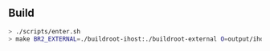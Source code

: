 ## Build

```bash
> ./scripts/enter.sh
> make BR2_EXTERNAL=./buildroot-ihost:./buildroot-external O=output/ihost ihost
```


